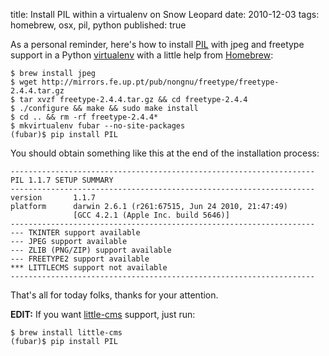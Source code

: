 title: Install PIL within a virtualenv on Snow Leopard
date: 2010-12-03
tags: homebrew, osx, pil, python
published: true

As a personal reminder, here's how to install [PIL](http://www.pythonware.com/products/pil/) with jpeg and freetype support in a Python [virtualenv](/post/573774396/installer-django-dans-un-environnement-python-virtuel) with a little help from [Homebrew](https://github.com/mxcl/homebrew):

    $ brew install jpeg
    $ wget http://mirrors.fe.up.pt/pub/nongnu/freetype/freetype-2.4.4.tar.gz
    $ tar xvzf freetype-2.4.4.tar.gz && cd freetype-2.4.4
    $ ./configure && make && sudo make install
    $ cd .. && rm -rf freetype-2.4.4*
    $ mkvirtualenv fubar --no-site-packages
    (fubar)$ pip install PIL

You should obtain something like this at the end of the installation process:

    --------------------------------------------------------------------
    PIL 1.1.7 SETUP SUMMARY
    --------------------------------------------------------------------
    version       1.1.7
    platform      darwin 2.6.1 (r261:67515, Jun 24 2010, 21:47:49)
                  [GCC 4.2.1 (Apple Inc. build 5646)]
    --------------------------------------------------------------------
    --- TKINTER support available
    --- JPEG support available
    --- ZLIB (PNG/ZIP) support available
    --- FREETYPE2 support available
    *** LITTLECMS support not available
    --------------------------------------------------------------------

That's all for today folks, thanks for your attention.

**EDIT:** If you want [little-cms](http://www.littlecms.com/) support, just run:

    $ brew install little-cms
    (fubar)$ pip install PIL
